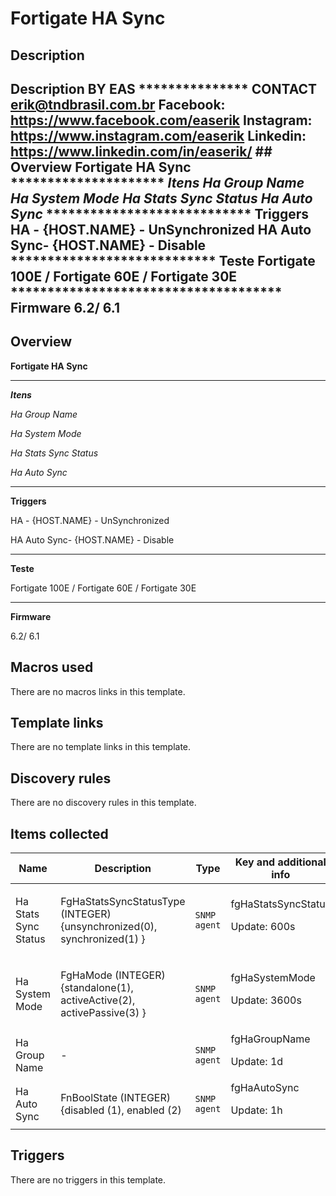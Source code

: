 # Fortigate HA Sync

## Description

## Description BY EAS *************** CONTACT erik@tndbrasil.com.br Facebook: https://www.facebook.com/easerik Instagram: https://www.instagram.com/easerik Linkedin: https://www.linkedin.com/in/easerik/ ## Overview **Fortigate HA Sync** ********************* ***Itens*** *Ha Group Name* *Ha System Mode* *Ha Stats Sync Status* *Ha Auto Sync* **************************** **Triggers** HA - {HOST.NAME} - UnSynchronized HA Auto Sync- {HOST.NAME} - Disable **************************** **Teste** Fortigate 100E / Fortigate 60E / Fortigate 30E ************************************* **Firmware** 6.2/ 6.1 

## Overview

**Fortigate HA Sync**


*********************


***Itens***


 *Ha Group Name*


*Ha System Mode*


*Ha Stats Sync Status*


*Ha Auto Sync*


****************************


**Triggers**


HA - {HOST.NAME} - UnSynchronized


HA Auto Sync- {HOST.NAME} - Disable


****************************


**Teste**


 Fortigate 100E / Fortigate 60E / Fortigate 30E


*************************************


**Firmware**


6.2/ 6.1



## Macros used

There are no macros links in this template.

## Template links

There are no template links in this template.

## Discovery rules

There are no discovery rules in this template.

## Items collected

|Name|Description|Type|Key and additional info|
|----|-----------|----|----|
|Ha Stats Sync Status|<p>FgHaStatsSyncStatusType (INTEGER) {unsynchronized(0), synchronized(1) }</p>|`SNMP agent`|fgHaStatsSyncStatus<p>Update: 600s</p>|
|Ha System Mode|<p>FgHaMode (INTEGER) {standalone(1), activeActive(2), activePassive(3) }</p>|`SNMP agent`|fgHaSystemMode<p>Update: 3600s</p>|
|Ha Group Name|<p>-</p>|`SNMP agent`|fgHaGroupName<p>Update: 1d</p>|
|Ha Auto Sync|<p>FnBoolState (INTEGER) {disabled (1), enabled (2)</p>|`SNMP agent`|fgHaAutoSync<p>Update: 1h</p>|
## Triggers

There are no triggers in this template.

